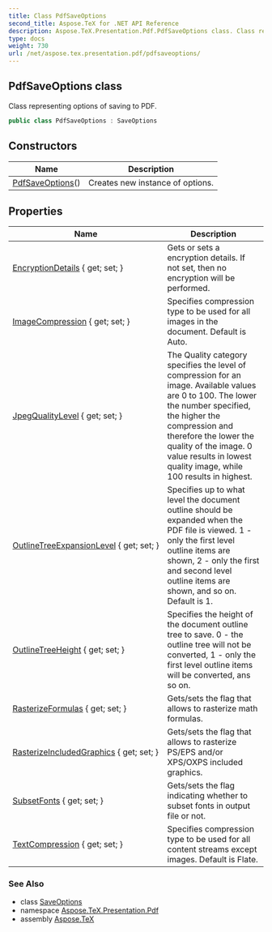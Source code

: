 ```yaml
---
title: Class PdfSaveOptions
second_title: Aspose.TeX for .NET API Reference
description: Aspose.TeX.Presentation.Pdf.PdfSaveOptions class. Class representing options of saving to PDF
type: docs
weight: 730
url: /net/aspose.tex.presentation.pdf/pdfsaveoptions/
---
```

## PdfSaveOptions class

Class representing options of saving to PDF.

```csharp
public class PdfSaveOptions : SaveOptions
```

## Constructors

| Name | Description |
| --- | --- |
| [PdfSaveOptions](pdfsaveoptions/)() | Creates new instance of options. |

## Properties

| Name | Description |
| --- | --- |
| [EncryptionDetails](../../aspose.tex.presentation.pdf/pdfsaveoptions/encryptiondetails/) { get; set; } | Gets or sets a encryption details. If not set, then no encryption will be performed. |
| [ImageCompression](../../aspose.tex.presentation.pdf/pdfsaveoptions/imagecompression/) { get; set; } | Specifies compression type to be used for all images in the document. Default is Auto. |
| [JpegQualityLevel](../../aspose.tex.presentation.pdf/pdfsaveoptions/jpegqualitylevel/) { get; set; } | The Quality category specifies the level of compression for an image. Available values are 0 to 100. The lower the number specified, the higher the compression and therefore the lower the quality of the image. 0 value results in lowest quality image, while 100 results in highest. |
| [OutlineTreeExpansionLevel](../../aspose.tex.presentation.pdf/pdfsaveoptions/outlinetreeexpansionlevel/) { get; set; } | Specifies up to what level the document outline should be expanded when the PDF file is viewed. 1 - only the first level outline items are shown, 2 - only the first and second level outline items are shown, and so on. Default is 1. |
| [OutlineTreeHeight](../../aspose.tex.presentation.pdf/pdfsaveoptions/outlinetreeheight/) { get; set; } | Specifies the height of the document outline tree to save. 0 - the outline tree will not be converted, 1 - only the first level outline items will be converted, ans so on. |
| [RasterizeFormulas](../../aspose.tex.presentation/saveoptions/rasterizeformulas/) { get; set; } | Gets/sets the flag that allows to rasterize math formulas. |
| [RasterizeIncludedGraphics](../../aspose.tex.presentation/saveoptions/rasterizeincludedgraphics/) { get; set; } | Gets/sets the flag that allows to rasterize PS/EPS and/or XPS/OXPS included graphics. |
| [SubsetFonts](../../aspose.tex.presentation/saveoptions/subsetfonts/) { get; set; } | Gets/sets the flag indicating whether to subset fonts in output file or not. |
| [TextCompression](../../aspose.tex.presentation.pdf/pdfsaveoptions/textcompression/) { get; set; } | Specifies compression type to be used for all content streams except images. Default is Flate. |

### See Also

* class [SaveOptions](../../aspose.tex.presentation/saveoptions/)
* namespace [Aspose.TeX.Presentation.Pdf](../../aspose.tex.presentation.pdf/)
* assembly [Aspose.TeX](../../)



